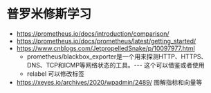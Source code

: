 # 普罗米修斯学习
* https://prometheus.io/docs/introduction/comparison/
* https://prometheus.io/docs/prometheus/latest/getting_started/
* https://www.cnblogs.com/JetpropelledSnake/p/10097977.html
  * prometheus/blackbox_exporter是一个用来探测HTTP、HTTPS、DNS、TCP和ICMP等网络状态的工具。--- 这个可以借鉴或者使用
  * relabel 可以修改标签
* https://xeyes.io/archives/2020/wpadmin/2489/ 图解指标和向量等
